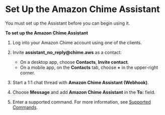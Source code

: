 # Set Up the Amazon Chime Assistant<a name="setup-assistant"></a>

You must set up the Assistant before you can begin using it\.

**To set up the Amazon Chime Assistant**

1. Log into your Amazon Chime account using one of the clients\.

1. Invite **assistant\_no\_reply@chime\.aws** as a contact:
   + On a desktop app, choose **Contacts**, **Invite contact**\.
   + On a mobile app, on the **Contacts** tab, choose **\+** in the upper\-right corner\.

1. Start a 1:1 chat thread with **Amazon Chime Assistant \(Webhook\)**\.

1. Choose **Message** and add **Amazon Chime Assistant** in the **To:** field\.

1. Enter a supported command\. For more information, see [Supported Commands](assistant-commands.md)\.